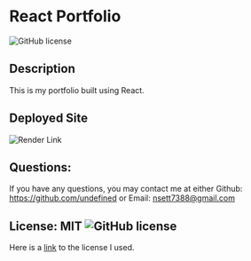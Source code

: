 # React Portfolio 
  ![GitHub license](https://img.shields.io/github/license/Naereen/StrapDown.js.svg)

## Description
This is my portfolio built using React.

## Deployed Site
![Render Link](https://nsetty-react-portfolio.onrender.com/)

## Questions:
If you have any questions, you may contact me at either Github: https://github.com/undefined or Email: nsett7388@gmail.com

## License: MIT  ![GitHub license](https://img.shields.io/github/license/Naereen/StrapDown.js.svg)
Here is a [link](https://choosealicense.com/licenses/mit/) to the license I used.